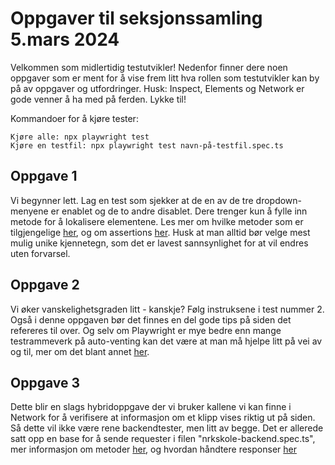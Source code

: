 # Oppgaver til seksjonssamling 5.mars 2024

Velkommen som midlertidig testutvikler! Nedenfor finner dere noen oppgaver som er ment for å vise frem litt hva rollen som testutvikler kan by på av oppgaver og utfordringer. Husk: Inspect, Elements og Network er gode venner å ha med på ferden. Lykke til!

Kommandoer for å kjøre tester:
```
Kjøre alle: npx playwright test
Kjøre en testfil: npx playwright test navn-på-testfil.spec.ts
```


## Oppgave 1
Vi begynner lett. Lag en test som sjekker at de en av de tre dropdown-menyene er enablet og de to andre disablet. Dere trenger kun å fylle inn metode for å lokalisere elementene. Les mer om hvilke metoder som er tilgjengelige [her](https://playwright.dev/docs/locators), og om assertions [her](https://playwright.dev/docs/api/class-playwrightassertions#playwright-assertions-expect-locator). Husk at man alltid bør velge mest mulig unike kjennetegn, som det er lavest sannsynlighet for at vil endres uten forvarsel.

## Oppgave 2
Vi øker vanskelighetsgraden litt - kanskje? Følg instruksene i test nummer 2. Også i denne oppgaven bør det finnes en del gode tips på siden det refereres til over. Og selv om Playwright er mye bedre enn mange testrammeverk på auto-venting kan det være at man må hjelpe litt på vei av og til, mer om det blant annet [her](https://playwright.dev/docs/api/class-locator#locator-wait-for).

## Oppgave 3
Dette blir en slags hybridoppgave der vi bruker kallene vi kan finne i Network for å verifisere at informasjon om et klipp vises riktig ut på siden. Så dette vil ikke være rene backendtester, men litt av begge. Det er allerede satt opp en base for å sende requester i filen "nrkskole-backend.spec.ts", mer informasjon om metoder [her](https://playwright.dev/docs/api/class-apirequestcontext), og hvordan håndtere responser [her](https://playwright.dev/docs/api/class-apiresponse)